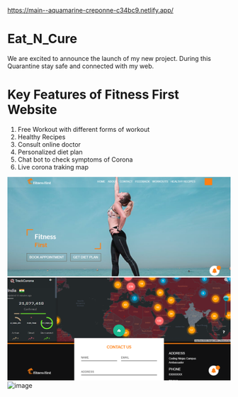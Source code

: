 https://main--aquamarine-creponne-c34bc9.netlify.app/

# Eat_N_Cure
We are excited to announce the launch of my new project.
During this Quarantine  stay safe and connected  with my web.

# Key Features  of Fitness First Website
1. Free Workout with different  forms of workout 
2. Healthy  Recipes
3. Consult online doctor
4. Personalized diet plan
5. Chat bot to check symptoms of Corona
6. Live   corona traking map 

![image](images/homepage.png)
![image](images/coronatrack.png)
![image](images/chat.png)
